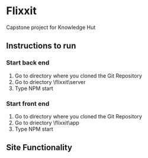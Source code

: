 # Flixxit
Capstone project for Knowledge Hut

## Instructions to run
### Start back end
  1. Go to directory where you cloned the Git Repository
  2. Go to driectory \flixxit\server
  3. Type NPM start

### Start front end
  1. Go to directory where you cloned the Git Repository
  2. Go to driectory \flixxit\app
  3. Type NPM start

## Site Functionality

